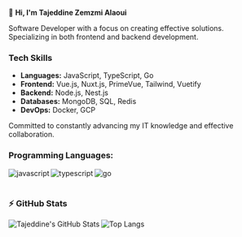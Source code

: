 👋 **Hi, I'm Tajeddine Zemzmi Alaoui**

Software Developer with a focus on creating effective solutions. Specializing in both frontend and backend development.

### Tech Skills
- **Languages:** JavaScript, TypeScript, Go
- **Frontend:** Vue.js, Nuxt.js, PrimeVue, Tailwind, Vuetify
- **Backend:** Node.js, Nest.js
- **Databases:** MongoDB, SQL, Redis
- **DevOps:** Docker, GCP

Committed to constantly advancing my IT knowledge and effective collaboration.

### Programming Languages:

[<img align="left" alt="javascript" src="https://img.shields.io/badge/JavaScript-F7DF1E?style=for-the-badge&logo=javascript&logoColor=29f709&color=0f0f0f" />][website]
[<img align="left" alt="typescript" src="https://img.shields.io/badge/TypeScript-007ACC?style=for-the-badge&logo=typescript&logoColor=29f709&color=0f0f0f" />][website]
[<img align="left" alt="go" src="https://img.shields.io/badge/Go-00ADD8?style=for-the-badge&logo=go&logoColor=29f709&color=0f0f0f" />][website]

<br />
<br />

### :zap: GitHub Stats
<img align="left" alt="Tajeddine's GitHub Stats" src="https://github-readme-stats.vercel.app/api?username=tajalaoui&count_private=true&show_icons=true&hide_border=true&bg_color=0f0f0f&title_color=29f709&&text_color=C9D1D9&icon_color=29f709&layout=compact" />

![Top Langs](https://github-readme-stats.vercel.app/api/top-langs/?username=tajalaoui&count_private=true&hide_border=true&bg_color=0f0f0f&title_color=29f709&text_color=C9D1D9)

[website]: https://www.linkedin.com/in/tajeddine-zemzmi-alaoui/
